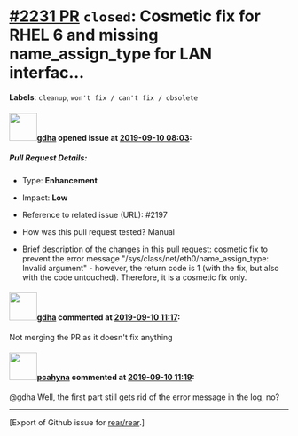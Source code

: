 [\#2231 PR](https://github.com/rear/rear/pull/2231) `closed`: Cosmetic fix for RHEL 6 and missing name\_assign\_type for LAN interfac…
======================================================================================================================================

**Labels**: `cleanup`, `won't fix / can't fix / obsolete`

#### <img src="https://avatars.githubusercontent.com/u/888633?u=cdaeb31efcc0048d3619651aa18dd4b76e636b21&v=4" width="50">[gdha](https://github.com/gdha) opened issue at [2019-09-10 08:03](https://github.com/rear/rear/pull/2231):

##### Pull Request Details:

-   Type: **Enhancement**

-   Impact: **Low**

-   Reference to related issue (URL): \#2197

-   How was this pull request tested? Manual

-   Brief description of the changes in this pull request: cosmetic fix
    to prevent the error message
    "/sys/class/net/eth0/name\_assign\_type: Invalid argument" -
    however, the return code is 1 (with the fix, but also with the code
    untouched). Therefore, it is a cosmetic fix only.

#### <img src="https://avatars.githubusercontent.com/u/888633?u=cdaeb31efcc0048d3619651aa18dd4b76e636b21&v=4" width="50">[gdha](https://github.com/gdha) commented at [2019-09-10 11:17](https://github.com/rear/rear/pull/2231#issuecomment-529889118):

Not merging the PR as it doesn't fix anything

#### <img src="https://avatars.githubusercontent.com/u/26300485?u=9105d243bc9f7ade463a3e52e8dd13fa67837158&v=4" width="50">[pcahyna](https://github.com/pcahyna) commented at [2019-09-10 11:19](https://github.com/rear/rear/pull/2231#issuecomment-529889626):

@gdha Well, the first part still gets rid of the error message in the
log, no?

------------------------------------------------------------------------

\[Export of Github issue for
[rear/rear](https://github.com/rear/rear).\]
